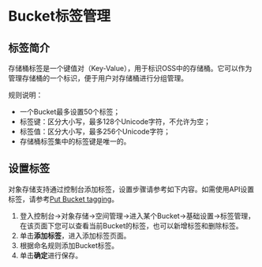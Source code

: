 # Bucket标签管理

## 标签简介

存储桶标签是一个键值对（Key-Value），用于标识OSS中的存储桶。它可以作为管理存储桶的一个标识，便于用户对存储桶进行分组管理。

规则说明：
- 一个Bucket最多设置50个标签；
- 标签键：区分大小写，最多128个Unicode字符，不允许为空；
- 标签值：区分大小写，最多256个Unicode字符；
- 存储桶标签集中的标签键是唯一的。

## 设置标签

对象存储支持通过控制台添加标签，设置步骤请参考如下内容。如需使用API设置标签，请参考[Put Bucket tagging](../../../../../API/Object-Storage-Service/API-Reference-S3-Compatible/Compatibility-API/Operations-On-Bucket/Put-Bucket-Tagging.md)。

1. 登入控制台->对象存储->空间管理->进入某个Bucket->基础设置->标签管理，在该页面下您可以查看当前Bucket的标签，也可以新增标签和删除标签。
2. 单击**添加标签**，进入添加标签页面。
3. 根据命名规则添加Bucket标签。
4. 单击**确定**进行保存。